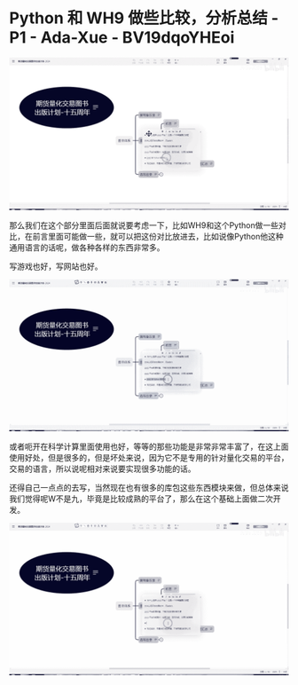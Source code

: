 # Python 和 WH9 做些比较，分析总结 - P1 - Ada-Xue - BV19dqoYHEoi

![](img/4efe97ca9ae6935e901737a6a4b62591_0.png)

那么我们在这个部分里面后面就说要考虑一下，比如WH9和这个Python做一些对比，在前言里面可能做一些，就可以把这份对比放进去，比如说像Python他这种通用语言的话呢，做各种各样的东西非常多。

写游戏也好，写网站也好。

![](img/4efe97ca9ae6935e901737a6a4b62591_2.png)

或者呃开在科学计算里面使用也好，等等的那些功能是非常非常丰富了，在这上面使用好处，但是很多的，但是坏处来说，因为它不是专用的针对量化交易的平台，交易的语言，所以说呢相对来说要实现很多功能的话。

还得自己一点点的去写，当然现在也有很多的库包这些东西模块来做，但总体来说我们觉得呢W不是九，毕竟是比较成熟的平台了，那么在这个基础上面做二次开发。



![](img/4efe97ca9ae6935e901737a6a4b62591_4.png)